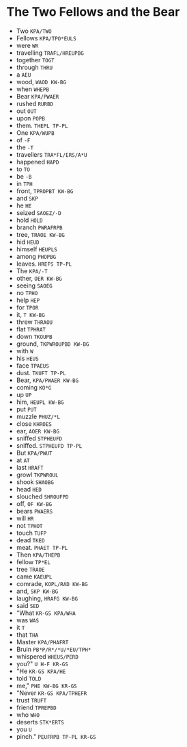 # The Two Fellows and the Bear

* Two `KPA/TWO`
* Fellows `KPA/TPO*EULS`
* were `WR`
* travelling `TRAFL/HREUPBG`
* together `TOGT`
* through `THRU`
* a `AEU`
* wood, `WAOD KW-BG`
* when `WHEPB`
* Bear `KPA/PWAER`
* rushed `RURBD`
* out `OUT`
* upon `POPB`
* them. `THEPL TP-PL`
* One `KPA/WUPB`
* of `-F`
* the `-T`
* travellers `TRA*FL/ERS/A*U`
* happened `HAPD`
* to `TO`
* be `-B`
* in `TPH`
* front, `TPROPBT KW-BG`
* and `SKP`
* he `HE`
* seized `SAOEZ/-D`
* hold `HOLD`
* branch `PWRAFRPB`
* tree, `TRAOE KW-BG`
* hid `HEUD`
* himself `HEUPLS`
* among `PHOPBG`
* leaves. `HREFS TP-PL`
* The `KPA/-T`
* other, `OER KW-BG`
* seeing `SAOEG`
* no `TPHO`
* help `HEP`
* for `TPOR`
* it, `T KW-BG`
* threw `THRAOU`
* flat `TPHRAT`
* down `TKOUPB`
* ground, `TKPWROUPBD KW-BG`
* with `W`
* his `HEUS`
* face `TPAEUS`
* dust. `TKUFT TP-PL`
* Bear, `KPA/PWAER KW-BG`
* coming `KO*G`
* up `UP`
* him, `HEUPL KW-BG`
* put `PUT`
* muzzle `PHUZ/*L`
* close `KHROES`
* ear, `AOER KW-BG`
* sniffed `STPHEUFD`
* sniffed. `STPHEUFD TP-PL`
* But `KPA/PWUT`
* at `AT`
* last `HRAFT`
* growl `TKPWROUL`
* shook `SHAOBG`
* head `HED`
* slouched `SHROUFPD`
* off, `OF KW-BG`
* bears `PWAERS`
* will `HR`
* not `TPHOT`
* touch `TUFP`
* dead `TKED`
* meat. `PHAET TP-PL`
* Then `KPA/THEPB`
* fellow `TP*EL`
* tree `TRAOE`
* came `KAEUPL`
* comrade, `KOPL/RAD KW-BG`
* and, `SKP KW-BG`
* laughing, `HRAFG KW-BG`
* said `SED`
* "What `KR-GS KPA/WHA`
* was `WAS`
* it `T`
* that `THA`
* Master `KPA/PHAFRT`
* Bruin `PB*P/R*/*U/*EU/TPH*`
* whispered `WHEUS/PERD`
* you?" `U H-F KR-GS`
* "He `KR-GS KPA/HE`
* told `TOLD`
* me," `PHE KW-BG KR-GS`
* "Never `KR-GS KPA/TPHEFR`
* trust `TRUFT`
* friend `TPREPBD`
* who `WHO`
* deserts `STK*ERTS`
* you `U`
* pinch." `PEUFRPB TP-PL KR-GS`
